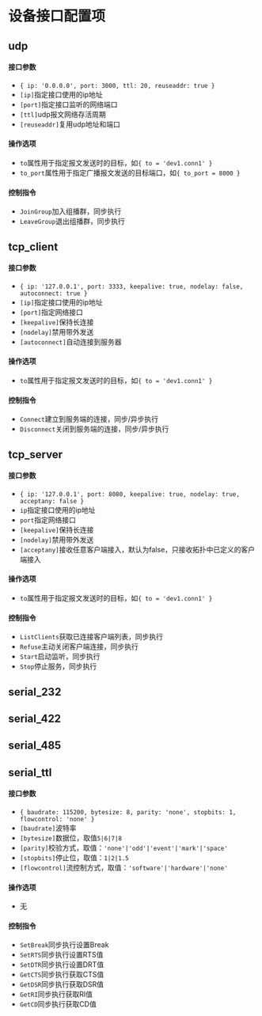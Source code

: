 # 设备接口配置项


## udp

#### 接口参数
+ `{ ip: '0.0.0.0', port: 3000, ttl: 20, reuseaddr: true } `
+ `[ip]`指定接口使用的ip地址
+ `[port]`指定接口监听的网络端口
+ `[ttl]`udp报文网络存活周期
+ `[reuseaddr]`复用udp地址和端口

#### 操作选项
+ `to`属性用于指定报文发送时的目标，如`{ to = 'dev1.conn1' }`
+ `to_port`属性用于指定广播报文发送的目标端口，如`{ to_port = 8000 }`

#### 控制指令
+ `JoinGroup`加入组播群，同步执行
+ `LeaveGroup`退出组播群，同步执行

## tcp_client

#### 接口参数

+ `{ ip: '127.0.0.1', port: 3333, keepalive: true, nodelay: false, autoconnect: true }`
+ `[ip]`指定接口使用的ip地址
+ `[port]`指定网络接口
+ `[keepalive]`保持长连接
+ `[nodelay]`禁用带外发送
+ `[autoconnect]`自动连接到服务器

#### 操作选项
+ `to`属性用于指定报文发送时的目标，如`{ to = 'dev1.conn1' }`

#### 控制指令
+ `Connect`建立到服务端的连接，同步/异步执行
+ `Disconnect`关闭到服务端的连接，同步/异步执行


## tcp_server

#### 接口参数

+ `{ ip: '127.0.0.1', port: 8080, keepalive: true, nodelay: true, acceptany: false }`
+ `ip`指定接口使用的ip地址
+ `port`指定网络接口
+ `[keepalive]`保持长连接
+ `[nodelay]`禁用带外发送
+ `[acceptany]`接收任意客户端接入，默认为false，只接收拓扑中已定义的客户端接入

#### 操作选项
+ `to`属性用于指定报文发送时的目标，如`{ to = 'dev1.conn1' }`

#### 控制指令
+ `ListClients`获取已连接客户端列表，同步执行
+ `Refuse`主动关闭客户端连接，同步执行
+ `Start`启动监听，同步执行
+ `Stop`停止服务，同步执行


## serial_232
## serial_422
## serial_485
## serial_ttl

#### 接口参数

+ `{ baudrate: 115200, bytesize: 8, parity: 'none', stopbits: 1, flowcontrol: 'none' }`
+ `[baudrate]`波特率
+ `[bytesize]`数据位，取值`5|6|7|8`
+ `[parity]`校验方式，取值：`'none'|'odd'|'event'|'mark'|'space'`
+ `[stopbits]`停止位，取值：`1|2|1.5`
+ `[flowcontrol]`流控制方式，取值：`'software'|'hardware'|'none'`

#### 操作选项
+ 无

#### 控制指令
+ `SetBreak`同步执行设置Break
+ `SetRTS`同步执行设置RTS值
+ `SetDTR`同步执行设置DRT值
+ `GetCTS`同步执行获取CTS值
+ `GetDSR`同步执行获取DSR值
+ `GetRI`同步执行获取RI值
+ `GetCD`同步执行获取CD值